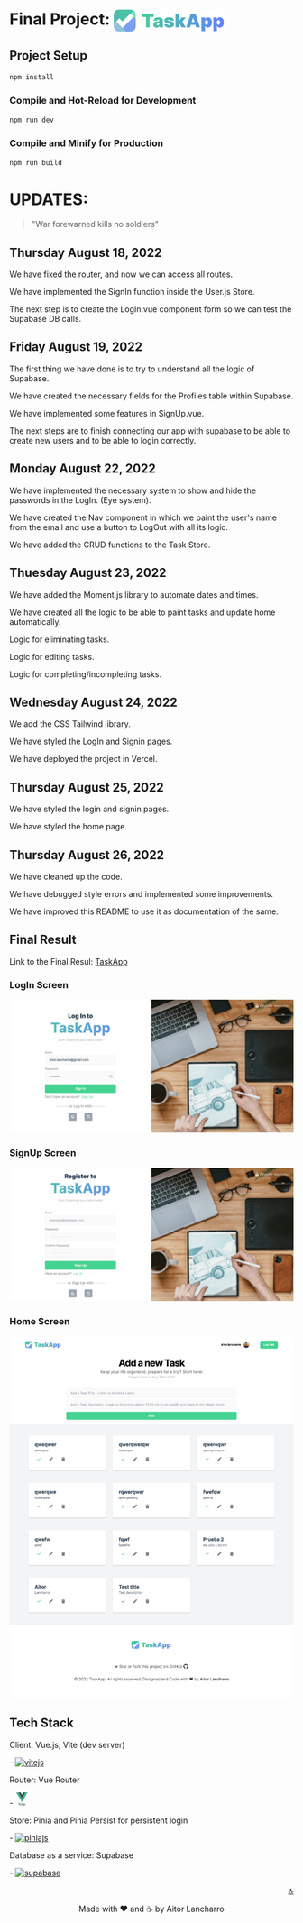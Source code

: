<div id="top"></div>

# Final Project: <img align="center" src="./public/taskapp-brand-logo.png" alt="TaskApp-Brand" width="200"/>

## Project Setup

```sh
npm install
```

### Compile and Hot-Reload for Development

```sh
npm run dev
```

### Compile and Minify for Production

```sh
npm run build
```

# UPDATES:

> "War forewarned kills no soldiers"

## Thursday August 18, 2022

We have fixed the router, and now we can access all routes.

We have implemented the SignIn function inside the User.js Store.

The next step is to create the LogIn.vue component form so we can test the Supabase DB calls.

## Friday August 19, 2022

The first thing we have done is to try to understand all the logic of Supabase.

We have created the necessary fields for the Profiles table within Supabase.

We have implemented some features in SignUp.vue.

The next steps are to finish connecting our app with supabase to be able to create new users and to be able to login correctly.

## Monday August 22, 2022

We have implemented the necessary system to show and hide the passwords in the LogIn. (Eye system).

We have created the Nav component in which we paint the user's name from the email and use a button to LogOut with all its logic.

We have added the CRUD functions to the Task Store.

## Thuesday August 23, 2022

We have added the Moment.js library to automate dates and times.

We have created all the logic to be able to paint tasks and update home automatically.

Logic for eliminating tasks.

Logic for editing tasks.

Logic for completing/incompleting tasks.

## Wednesday August 24, 2022

We add the CSS Tailwind library.

We have styled the LogIn and Signin pages.

We have deployed the project in Vercel.

## Thursday August 25, 2022

We have styled the login and signin pages.

We have styled the home page.

## Thursday August 26, 2022

We have cleaned up the code.

We have debugged style errors and implemented some improvements.

We have improved this README to use it as documentation of the same.

## Final Result

Link to the Final Resul: [TaskApp](https://final-project-alanch.vercel.app/)

### LogIn Screen

![LogIn](./public/screen-login.png)

### SignUp Screen

![SignUp](./public/screen-register.png)

### Home Screen

![Home](./public/screen-main.png)

## Tech Stack

<p>Client: Vue.js, Vite (dev server)</p> - <a href="https://vitejs.dev/" target="_blank" rel="noreferrer">
      <img
        src="https://vitejs.dev/logo.svg"
        alt="vitejs"
        width="24"
      />
    </a>
<p>Router: Vue Router</p> - <a href="https://vuejs.org/" target="_blank" rel="noreferrer">
      <img
        src="https://raw.githubusercontent.com/devicons/devicon/master/icons/vuejs/vuejs-original-wordmark.svg"
        alt="vuejs"
        width="24"
      />
    </a>
<p>Store: Pinia and Pinia Persist for persistent login</p> - <a href="https://pinia.vuejs.org/" target="_blank" rel="noreferrer">
      <img
        src="https://pinia.vuejs.org/logo.svg"
        alt="piniajs"
        width="24"
      />
    </a>
<p>Database as a service: Supabase</p> - <a href="https://supabase.com/" target="_blank" rel="noreferrer">
      <img
        src="https://www.vectorlogo.zone/logos/supabase/supabase-icon.svg"
        alt="supabase"
        width="24"
      />
    </a>

<p align="right"><a href="#top">🔝</a></p>

<p align="center">Made with ❤️ and ☕️ by Aitor Lancharro</p>
